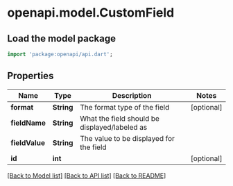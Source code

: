 # openapi.model.CustomField

## Load the model package
```dart
import 'package:openapi/api.dart';
```

## Properties
Name | Type | Description | Notes
------------ | ------------- | ------------- | -------------
**format** | **String** | The format type of the field | [optional] 
**fieldName** | **String** | What the field should be displayed/labeled as | 
**fieldValue** | **String** | The value to be displayed for the field | 
**id** | **int** |  | [optional] 

[[Back to Model list]](../README.md#documentation-for-models) [[Back to API list]](../README.md#documentation-for-api-endpoints) [[Back to README]](../README.md)


